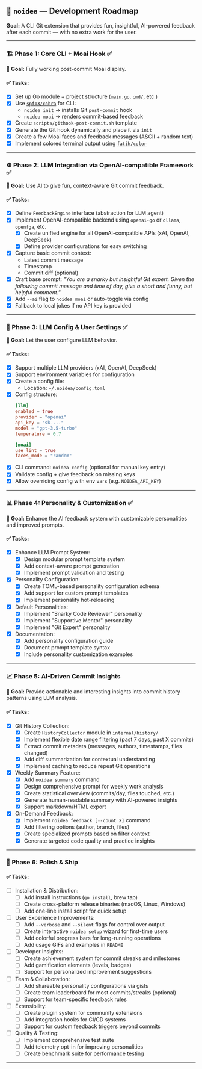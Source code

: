 ## 🧠 `noidea` — Development Roadmap
**Goal:** A CLI Git extension that provides fun, insightful, AI-powered feedback after each commit — with no extra work for the user.

---

### 🏗️ Phase 1: Core CLI + Moai Hook ✅

**🔹 Goal:** Fully working post-commit Moai display.

#### ✅ Tasks:
- [x] Set up Go module + project structure (`main.go`, `cmd/`, etc.)
- [x] Use [`spf13/cobra`](https://github.com/spf13/cobra) for CLI:
  - `noidea init` → installs Git `post-commit` hook
  - `noidea moai` → renders commit-based feedback
- [x] Create `scripts/githook-post-commit.sh` template
- [x] Generate the Git hook dynamically and place it via `init`
- [x] Create a few Moai faces and feedback messages (ASCII + random text)
- [x] Implement colored terminal output using [`fatih/color`](https://github.com/fatih/color)

---

### ⚙️ Phase 2: LLM Integration via OpenAI-compatible Framework ✅

**🔹 Goal:** Use AI to give fun, context-aware Git commit feedback.

#### ✅ Tasks:
- [x] Define `FeedbackEngine` interface (abstraction for LLM agent)
- [x] Implement OpenAI-compatible backend using `openai-go` or `ollama`, `openfga`, etc.
  - [x] Create unified engine for all OpenAI-compatible APIs (xAI, OpenAI, DeepSeek)
  - [x] Define provider configurations for easy switching
- [x] Capture basic commit context:
  - Latest commit message
  - Timestamp
  - Commit diff (optional)
- [x] Craft base prompt:
  _"You are a snarky but insightful Git expert. Given the following commit message and time of day, give a short and funny, but helpful comment."_
- [x] Add `--ai` flag to `noidea moai` or auto-toggle via config
- [x] Fallback to local jokes if no API key is provided

---

### 🧪 Phase 3: LLM Config & User Settings ✅

**🔹 Goal:** Let the user configure LLM behavior.

#### ✅ Tasks:
- [x] Support multiple LLM providers (xAI, OpenAI, DeepSeek)
- [x] Support environment variables for configuration
- [x] Create a config file:
  - Location: `~/.noidea/config.toml`
- [x] Config structure:
  ```toml
  [llm]
  enabled = true
  provider = "openai"
  api_key = "sk-..."
  model = "gpt-3.5-turbo"
  temperature = 0.7

  [moai]
  use_lint = true
  faces_mode = "random"
  ```
- [x] CLI command: `noidea config` (optional for manual key entry)
- [x] Validate config + give feedback on missing keys
- [x] Allow overriding config with env vars (e.g. `NOIDEA_API_KEY`)

---

### 📊 Phase 4: Personality & Customization ✅

**🔹 Goal:** Enhance the AI feedback system with customizable personalities and improved prompts.

#### ✅ Tasks:
- [x] Enhance LLM Prompt System:
  - [x] Design modular prompt template system
  - [x] Add context-aware prompt generation
  - [x] Implement prompt validation and testing
- [x] Personality Configuration:
  - [x] Create TOML-based personality configuration schema
  - [x] Add support for custom prompt templates
  - [x] Implement personality hot-reloading
- [x] Default Personalities:
  - [x] Implement "Snarky Code Reviewer" personality
  - [x] Implement "Supportive Mentor" personality  
  - [x] Implement "Git Expert" personality
- [x] Documentation:
  - [x] Add personality configuration guide
  - [x] Document prompt template syntax
  - [x] Include personality customization examples

---

### 📈 Phase 5: AI-Driven Commit Insights

**🔹 Goal:** Provide actionable and interesting insights into commit history patterns using LLM analysis.

#### ✅ Tasks:
- [x] Git History Collection:
  - [x] Create `HistoryCollector` module in `internal/history/`
  - [x] Implement flexible date range filtering (past 7 days, past X commits)
  - [x] Extract commit metadata (messages, authors, timestamps, files changed)
  - [x] Add diff summarization for contextual understanding
  - [x] Implement caching to reduce repeat Git operations

- [x] Weekly Summary Feature:
  - [x] Add `noidea summary` command
  - [x] Design comprehensive prompt for weekly work analysis
  - [x] Create statistical overview (commits/day, files touched, etc.)
  - [x] Generate human-readable summary with AI-powered insights
  - [x] Support markdown/HTML export

- [x] On-Demand Feedback:
  - [x] Implement `noidea feedback [--count X]` command
  - [x] Add filtering options (author, branch, files)
  - [x] Create specialized prompts based on filter context
  - [x] Generate targeted code quality and practice insights

---

### 🧼 Phase 6: Polish & Ship

#### ✅ Tasks:
- [ ] Installation & Distribution:
  - [ ] Add install instructions (`go install`, brew tap)
  - [ ] Create cross-platform release binaries (macOS, Linux, Windows)
  - [ ] Add one-line install script for quick setup
- [ ] User Experience Improvements:
  - [ ] Add `--verbose` and `--silent` flags for control over output
  - [ ] Create interactive `noidea setup` wizard for first-time users
  - [ ] Add colorful progress bars for long-running operations
  - [ ] Add usage GIFs and examples in `README`
- [ ] Developer Insights:
  - [ ] Create achievement system for commit streaks and milestones
  - [ ] Add gamification elements (levels, badges)
  - [ ] Support for personalized improvement suggestions
- [ ] Team & Collaboration:
  - [ ] Add shareable personality configurations via gists
  - [ ] Create team leaderboard for most commits/streaks (optional)
  - [ ] Support for team-specific feedback rules
- [ ] Extensibility:
  - [ ] Create plugin system for community extensions
  - [ ] Add integration hooks for CI/CD systems
  - [ ] Support for custom feedback triggers beyond commits
- [ ] Quality & Testing:
  - [ ] Implement comprehensive test suite
  - [ ] Add telemetry opt-in for improving personalities
  - [ ] Create benchmark suite for performance testing

---